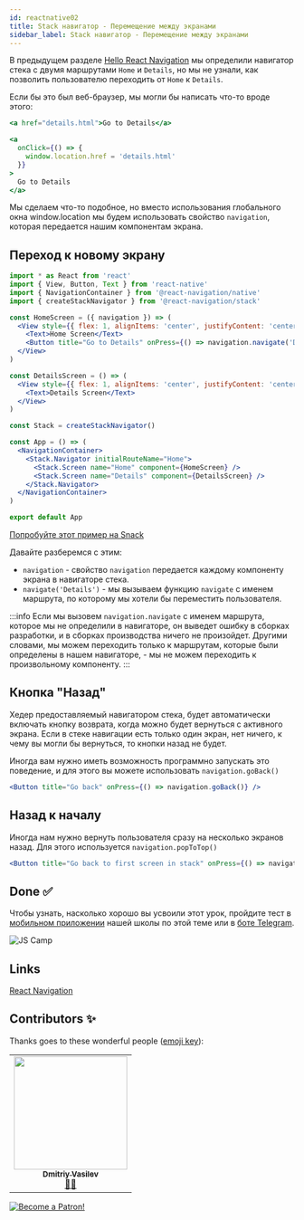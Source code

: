 ```yaml
---
id: reactnative02
title: Stack навигатор - Перемещение между экранами
sidebar_label: Stack навигатор - Перемещение между экранами
---
```


В предыдущем разделе [Hello React Navigation](https://www.jscamp.app/docs/react-navigation/reactnative01) мы определили навигатор стека с двумя маршрутами `Home` и `Details`, но мы не узнали, как позволить пользователю переходить от `Home` к `Details`.

Если бы это был веб-браузер, мы могли бы написать что-то вроде этого:

```jsx
<a href="details.html">Go to Details</a>
```

```jsx
<a
  onClick={() => {
    window.location.href = 'details.html'
  }}
>
  Go to Details
</a>
```
Мы сделаем что-то подобное, но вместо использования глобального окна window.location мы будем использовать свойство `navigation`, которая передается нашим компонентам экрана.

## Переход к новому экрану

```jsx {6,9} title="src/index.js" 
import * as React from 'react'
import { View, Button, Text } from 'react-native'
import { NavigationContainer } from '@react-navigation/native'
import { createStackNavigator } from '@react-navigation/stack'

const HomeScreen = ({ navigation }) => (
  <View style={{ flex: 1, alignItems: 'center', justifyContent: 'center' }}>
    <Text>Home Screen</Text>
    <Button title="Go to Details" onPress={() => navigation.navigate('Details')} />
  </View>
)

const DetailsScreen = () => (
  <View style={{ flex: 1, alignItems: 'center', justifyContent: 'center' }}>
    <Text>Details Screen</Text>
  </View>
)

const Stack = createStackNavigator()

const App = () => (
  <NavigationContainer>
    <Stack.Navigator initialRouteName="Home">
      <Stack.Screen name="Home" component={HomeScreen} />
      <Stack.Screen name="Details" component={DetailsScreen} />
    </Stack.Navigator>
  </NavigationContainer>
)

export default App
```

[Попробуйте этот пример на Snack](https://snack.expo.io/?platform=android&name=Hello%20React%20Navigation%20%7C%20React%20Navigation&dependencies=%40expo%2Fvector-icons%40*%2C%40react-native-community%2Fmasked-view%40*%2Creact-native-gesture-handler%40*%2Creact-native-pager-view%40*%2Creact-native-paper%40%5E4.7.2%2Creact-native-reanimated%40*%2Creact-native-safe-area-context%40*%2Creact-native-screens%40*%2Creact-native-tab-view%40%5E3.0.0%2C%40react-navigation%2Fbottom-tabs%40%5E6.0.0-next.1%2C%40react-navigation%2Fdrawer%40%5E6.0.0-next.1%2C%40react-navigation%2Fmaterial-bottom-tabs%40%5E6.0.0-next.1%2C%40react-navigation%2Fmaterial-top-tabs%40%5E6.0.0-next.1%2C%40react-navigation%2Fnative%40%5E6.0.0-next.1%2C%40react-navigation%2Fstack%40%5E6.0.0-next.6&hideQueryParams=true&sourceUrl=https%3A%2F%2Freactnavigation.org%2Fexamples%2F6.x%2Fnew-screen.js)

Давайте разберемся с этим:

- `navigation` - свойство `navigation` передается каждому компоненту экрана в навигаторе стека.
- `navigate('Details')` - мы вызываем функцию `navigate` с именем маршрута, по которому мы хотели бы переместить пользователя.

:::info
Если мы вызовем `navigation.navigate` с именем маршрута, которое мы не определили в навигаторе, он выведет ошибку в сборках разработки, и в сборках производства ничего не произойдет. Другими словами, мы можем переходить только к маршрутам, которые были определены в нашем навигаторе, - мы не можем переходить к произвольному компоненту.
:::

## Кнопка "Назад"
Хедер предоставляемый навигатором стека, будет автоматически включать кнопку возврата, когда можно будет вернуться с активного экрана. Если в стеке навигации есть только один экран, нет ничего, к чему вы могли бы вернуться, то кнопки назад не будет.

Иногда вам нужно иметь возможность программно запускать это поведение, и для этого вы можете использовать `navigation.goBack()`

```jsx
<Button title="Go back" onPress={() => navigation.goBack()} />
```

## Назад к началу
Иногда нам нужно вернуть пользователя сразу на несколько экранов назад. Для этого используется `navigation.popToTop()`

```jsx
<Button title="Go back to first screen in stack" onPress={() => navigation.popToTop()} />
```



## Done ✅

Чтобы узнать, насколько хорошо вы усвоили этот урок, пройдите тест в [мобильном приложении](http://onelink.to/njhc95) нашей школы по этой теме или в [боте Telegram](https://t.me/javascriptcamp_bot).

![JS Camp](/img/app.jpg)

## Links

[React Navigation](https://reactnavigation.org/docs/6.x/navigating)

## Contributors ✨

Thanks goes to these wonderful people ([emoji key](https://allcontributors.org/docs/en/emoji-key)):

<table>
  <tr>
    <td align="center"><a href="https://fullstackserverless.github.io/"><img src="https://avatars0.githubusercontent.com/u/6774813?v=4?s=200" width="200px;" alt=""/><br /><sub><b>Dmitriy Vasilev</b></sub></a><br /> <a href="https://github.com/gHashTag/react-native-village/commits?author=gHashTag" title="Documentation">📖💲</a></td>
  </tr>
</table>

[![Become a Patron!](/img/logo/patreon.jpg)](https://www.patreon.com/bePatron?u=31769291)
